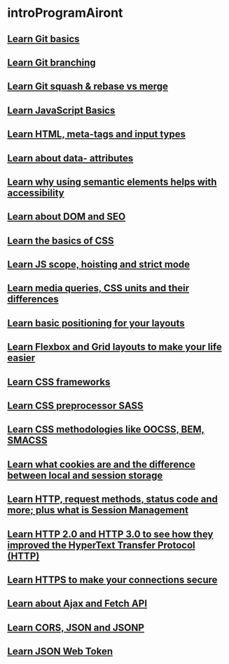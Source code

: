 # introProgramAiront

## <a href="https://github.com/santisica29/introProgramAiront/blob/main/studyMaterial/git-basics.md">Learn Git basics</a> </h2>

## <a href="https://github.com/santisica29/introProgramAiront/blob/main/studyMaterial/git-branching.md">Learn Git branching</a></h2>

## <a href="https://github.com/santisica29/introProgramAiront/blob/main/studyMaterial/git-squash-rebase.md">Learn Git squash & rebase vs merge</a></h2>

## <a href="https://github.com/santisica29/introProgramAiront/blob/main/studyMaterial/js-basics.md">Learn JavaScript Basics</a></h2>

## <a href="https://github.com/santisica29/introProgramAiront/blob/main/studyMaterial/html-basics.md">Learn HTML, meta-tags and input types</a></h2>

## <a href="https://github.com/santisica29/introProgramAiront/blob/main/studyMaterial/data-attributes.md">Learn about data- attributes</a></h2>

## <a href="https://github.com/santisica29/introProgramAiront/blob/main/studyMaterial/html-semantics-accessibility.md">Learn why using semantic elements helps with accessibility</a>

## <a href="https://github.com/santisica29/introProgramAiront/blob/main/studyMaterial/dom-and-seo.md">Learn about DOM and SEO</a>

## <a href="https://github.com/santisica29/introProgramAiront/blob/main/studyMaterial/css-basics.md">Learn the basics of CSS</a></h2>

## <a href="https://github.com/santisica29/introProgramAiront/blob/main/studyMaterial/js-scope-hoisting-strict.md">Learn JS scope, hoisting and strict mode</a></h2>

## <a href="https://github.com/santisica29/introProgramAiront/blob/main/studyMaterial/media-queries-css-units.md">Learn media queries, CSS units and their differences</a></h2>

## <a href="https://github.com/santisica29/introProgramAiront/blob/main/studyMaterial/positioning.md">Learn basic positioning for your layouts</a></h2>

## <a href="https://github.com/santisica29/introProgramAiront/blob/main/studyMaterial/css-flexbox-grid.md">Learn Flexbox and Grid layouts to make your life easier</a></h2>

## <a href="https://github.com/santisica29/introProgramAiront/blob/main/studyMaterial/css-frameworks.md">Learn CSS frameworks</a></h2>

## <a href="https://github.com/santisica29/introProgramAiront/blob/main/studyMaterial/css-preprocessors.md">Learn CSS preprocessor SASS</a></h2>

## <a href="https://github.com/santisica29/introProgramAiront/blob/main/studyMaterial/css-methodologies.md">Learn CSS methodologies like OOCSS, BEM, SMACSS</a></h2>

## <a href="https://github.com/santisica29/introProgramAiront/blob/main/studyMaterial/cookies-storage.md">Learn what cookies are and the difference between local and session storage</a></h2>

## <a href="https://github.com/santisica29/introProgramAiront/blob/main/studyMaterial/http-session-management.md">Learn HTTP, request methods, status code and more; plus what is Session Management</a></h2>

## <a href="https://github.com/santisica29/introProgramAiront/blob/main/studyMaterial/http2-http3.md">Learn HTTP 2.0 and HTTP 3.0 to see how they improved the HyperText Transfer Protocol (HTTP)</a></h2>

## <a href="https://github.com/santisica29/introProgramAiront/blob/main/studyMaterial/https.md">Learn HTTPS to make your connections secure</a></h2>

## [Learn about Ajax and Fetch API](https://github.com/santisica29/introProgramAiront/blob/main/studyMaterial/ajax-xhr-fetch-api.md)

## [Learn CORS, JSON and JSONP](https://github.com/santisica29/introProgramAiront/blob/main/studyMaterial/cors-jsonp.md)

## [Learn JSON Web Token](https://github.com/santisica29/introProgramAiront/blob/main/studyMaterial/json-web-token.md)
